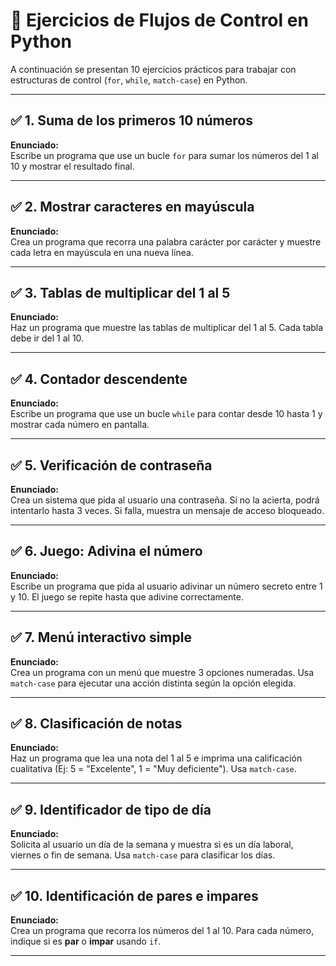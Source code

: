 # 🧪 Ejercicios de Flujos de Control en Python

A continuación se presentan 10 ejercicios prácticos para trabajar con estructuras de control (`for`, `while`, `match-case`) en Python.

---

## ✅ 1. Suma de los primeros 10 números

**Enunciado:**  
Escribe un programa que use un bucle `for` para sumar los números del 1 al 10 y mostrar el resultado final.

---

## ✅ 2. Mostrar caracteres en mayúscula

**Enunciado:**  
Crea un programa que recorra una palabra carácter por carácter y muestre cada letra en mayúscula en una nueva línea.

---

## ✅ 3. Tablas de multiplicar del 1 al 5

**Enunciado:**  
Haz un programa que muestre las tablas de multiplicar del 1 al 5. Cada tabla debe ir del 1 al 10.

---

## ✅ 4. Contador descendente

**Enunciado:**  
Escribe un programa que use un bucle `while` para contar desde 10 hasta 1 y mostrar cada número en pantalla.

---

## ✅ 5. Verificación de contraseña

**Enunciado:**  
Crea un sistema que pida al usuario una contraseña. Si no la acierta, podrá intentarlo hasta 3 veces. Si falla, muestra un mensaje de acceso bloqueado.

---

## ✅ 6. Juego: Adivina el número

**Enunciado:**  
Escribe un programa que pida al usuario adivinar un número secreto entre 1 y 10. El juego se repite hasta que adivine correctamente.

---

## ✅ 7. Menú interactivo simple

**Enunciado:**  
Crea un programa con un menú que muestre 3 opciones numeradas. Usa `match-case` para ejecutar una acción distinta según la opción elegida.

---

## ✅ 8. Clasificación de notas

**Enunciado:**  
Haz un programa que lea una nota del 1 al 5 e imprima una calificación cualitativa (Ej: 5 = "Excelente", 1 = "Muy deficiente"). Usa `match-case`.

---

## ✅ 9. Identificador de tipo de día

**Enunciado:**  
Solicita al usuario un día de la semana y muestra si es un día laboral, viernes o fin de semana. Usa `match-case` para clasificar los días.

---

## ✅ 10. Identificación de pares e impares

**Enunciado:**  
Crea un programa que recorra los números del 1 al 10. Para cada número, indique si es **par** o **impar** usando `if`.

---

